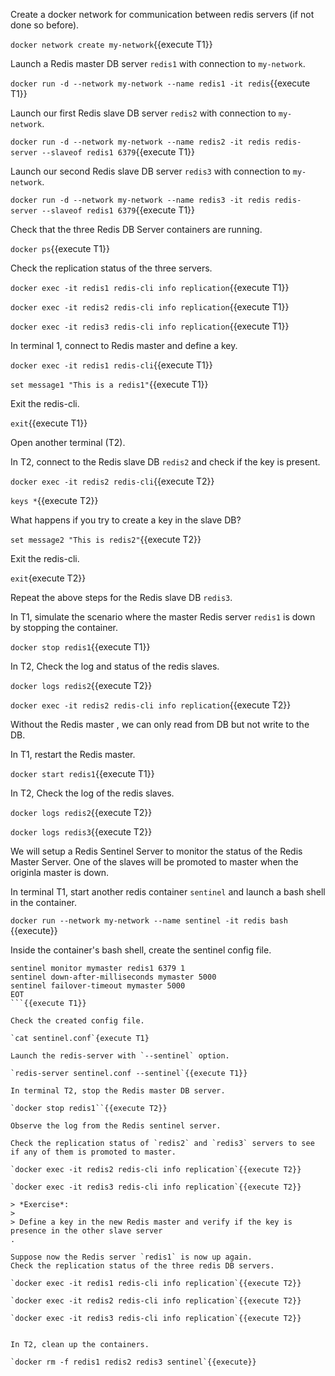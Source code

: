 Create a docker network for communication between redis servers (if not done so before).

`docker network create my-network`{{execute T1}}

Launch a Redis master DB server `redis1` with connection to `my-network`.

`docker run -d --network my-network --name redis1 -it redis`{{execute T1}}

Launch our first Redis slave DB server `redis2` with connection to `my-network`. 

`docker run -d --network my-network --name redis2 -it redis redis-server --slaveof redis1 6379`{{execute T1}}

Launch our second Redis slave DB server `redis3` with connection to `my-network`.

`docker run -d --network my-network --name redis3 -it redis redis-server --slaveof redis1 6379`{{execute T1}}

Check that the three Redis DB Server containers are running.

`docker ps`{{execute T1}}


Check the replication status of the three servers.

`docker exec -it redis1 redis-cli info replication`{{execute T1}}

`docker exec -it redis2 redis-cli info replication`{{execute T1}}

`docker exec -it redis3 redis-cli info replication`{{execute T1}}


In terminal 1, connect to Redis master and define a key.

`docker exec -it redis1 redis-cli`{{execute T1}}

`set message1 "This is a redis1"`{{execute T1}}

Exit the redis-cli.

`exit`{{execute T1}}


Open another terminal (T2).

In T2, connect to the Redis slave DB `redis2` and check if the key is present.

`docker exec -it redis2 redis-cli`{{execute T2}}

`keys *`{{execute T2}}


What happens if you try to create a key in the slave DB?

`set message2 "This is redis2"`{{execute T2}}

Exit the redis-cli.

`exit`{execute T2}}


Repeat the above steps for the Redis slave DB `redis3`.


In T1, simulate the scenario where the master Redis server `redis1` is down by stopping the container.

`docker stop redis1`{{execute T1}}

In T2, Check the log and status of the redis slaves.

`docker logs redis2`{{execute T2}}

`docker exec -it redis2 redis-cli info replication`{{execute T2}}





Without the Redis master , we can only read from DB but not write to the DB.

In T1, restart the Redis master.

`docker start redis1`{{execute T1}}


In T2, Check the log of the redis slaves.

`docker logs redis2`{{execute T2}}

`docker logs redis3`{{execute T2}}


We will setup a Redis Sentinel Server to monitor the status of the Redis Master Server. One of the slaves will be promoted to master when the originla master is down.

In terminal T1, start another redis container `sentinel` and launch a bash shell in the container.

`docker run --network my-network --name sentinel -it redis bash `{{execute}}

Inside the container's bash shell, create the sentinel config file.

```cat <<EOT >sentinel.conf
sentinel monitor mymaster redis1 6379 1
sentinel down-after-milliseconds mymaster 5000
sentinel failover-timeout mymaster 5000
EOT
```{{execute T1}}

Check the created config file.

`cat sentinel.conf`{execute T1}

Launch the redis-server with `--sentinel` option.

`redis-server sentinel.conf --sentinel`{{execute T1}}

In terminal T2, stop the Redis master DB server. 

`docker stop redis1``{{execute T2}}

Observe the log from the Redis sentinel server.

Check the replication status of `redis2` and `redis3` servers to see if any of them is promoted to master.

`docker exec -it redis2 redis-cli info replication`{{execute T2}}

`docker exec -it redis3 redis-cli info replication`{{execute T2}}

> *Exercise*: 
>
> Define a key in the new Redis master and verify if the key is presence in the other slave server
.

Suppose now the Redis server `redis1` is now up again. 
Check the replication status of the three redis DB servers.

`docker exec -it redis1 redis-cli info replication`{{execute T2}}

`docker exec -it redis2 redis-cli info replication`{{execute T2}}

`docker exec -it redis3 redis-cli info replication`{{execute T2}}


In T2, clean up the containers.

`docker rm -f redis1 redis2 redis3 sentinel`{{execute}}

